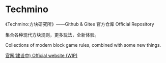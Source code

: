 # Techmino

《Techmino:方块研究所》——Github & Gitee 官方仓库 Official Repository

集合各种现代方块规则，更多玩法，全新体验。

Collections of modern block game rules, combined with some new things.

[官网(建设中) Official website (WIP)](http://home.techmino.org)
